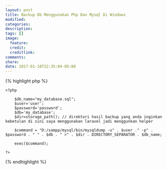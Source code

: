 ```yaml
---
layout: post
title: Backup Db Menggunakan Php Dan Mysql Di Windows
modified:
categories: 
description:
tags: []
image:
  feature:
  credit:
  creditlink:
comments:
share:
date: 2017-01-18T22:35:04-05:00
---
```




{% highlight php %}

	<?php 
	   
	    $db_name="my_database.sql";
	    $user='user';
	    $password='password';
	    $db='my_database';
	    $dir=storage_path(); // direktori hasil backup yang anda inginkan kebetulan di sini saya menggunakan laravel jadi menggunkan helper

	    $command = "D:/xampp/mysql/bin/mysqldump -u" . $user ." -p" . $password . " " . $db . " >" . $dir . DIRECTORY_SEPARATOR . $db_name;

	    exec($command);

	?>

{% endhighlight %}